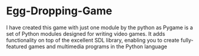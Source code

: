 # Egg-Dropping-Game
I have created this game with just one module by the python as Pygame is a set of Python modules designed for writing video games. It adds functionality on top of the excellent SDL library, enabling you to create fully-featured games and multimedia programs in the Python language
